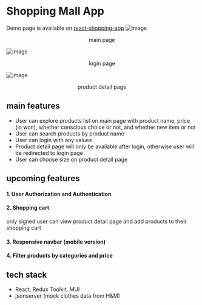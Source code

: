 # Shopping Mall App
Demo page is available on [react-shopping-app](https://main--rabosian-shopping.netlify.app/)
![image](https://user-images.githubusercontent.com/78003151/189553257-5e8a62d4-9224-4e20-80ea-7ee9fe7b48f6.png)
<p align = "center">
  main page
</p>

![image](https://user-images.githubusercontent.com/78003151/189553380-bb05af41-8b81-40f2-addd-d8153981caf2.png)
<p align = "center">
  login page
</p>

![image](https://user-images.githubusercontent.com/78003151/189553395-a07f2d51-b6ad-4a3e-8d73-e1b5c495c5f7.png)
<p align = "center">
  product detail page
</p>

## main features
- User can explore products list on main page with product name, price (in won), whether conscious choice or not, and whether new item or not
- User can search products by product name
- User can login with any values
- Product detail page will only be available after login, otherwise user will be redirected to login page
- User can choose size on product detail page

## upcoming features
#### 1. User Authorization and Authentication

#### 2. Shopping cart
only signed user can view product detail page and add products to their shopping cart

#### 3. Responsive navbar (mobile version)
#### 4. Filter products by categories and price

## tech stack
- React, Redux Toolkit, MUI
- jsonserver (mock clothes data from H&M)
